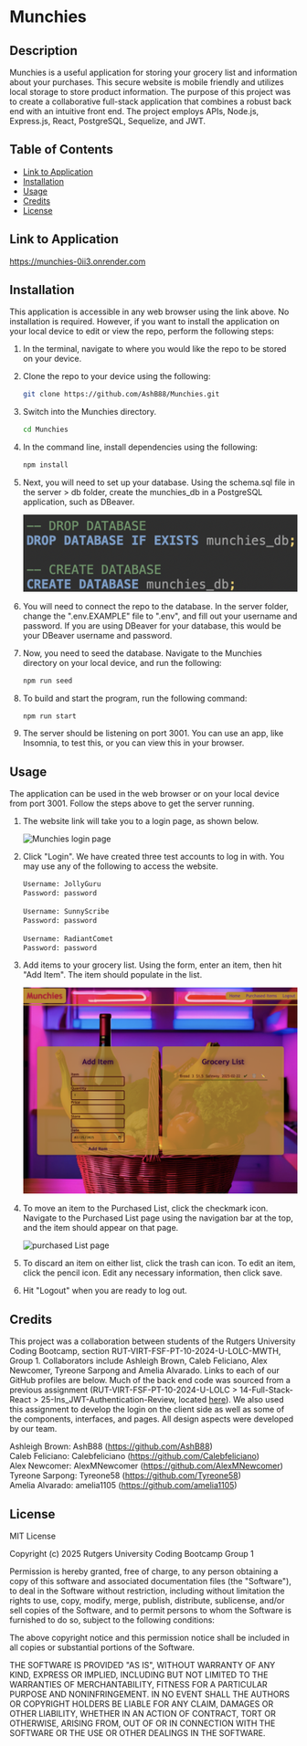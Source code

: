# Munchies

## Description

Munchies is a useful application for storing your grocery list and information about your purchases. This secure website is mobile friendly and utilizes local storage to store product information. The purpose of this project was to create a collaborative full-stack application that combines a robust back end with an intuitive front end. The project employs APIs, Node.js, Express.js, React, PostgreSQL, Sequelize, and JWT.

## Table of Contents

- [Link to Application](#link-to-application)
- [Installation](#installation)
- [Usage](#usage)
- [Credits](#credits)
- [License](#license)

## Link to Application

https://munchies-0ii3.onrender.com

## Installation

This application is accessible in any web browser using the link above. No installation is required. However, if you want to install the application on your local device to edit or view the repo, perform the following steps:

1. In the terminal, navigate to where you would like the repo to be stored on your device.

2. Clone the repo to your device using the following:

   ```sh
   git clone https://github.com/AshB88/Munchies.git
   ```

3. Switch into the Munchies directory.

   ```sh
   cd Munchies
   ```

4. In the command line, install dependencies using the following:

   ```sh
   npm install
   ```

5. Next, you will need to set up your database. Using the schema.sql file in the server > db folder, create the munchies_db in a PostgreSQL application, such as DBeaver.

   ![database creation in DBeaver](./assets/database.png)

6. You will need to connect the repo to the database. In the server folder, change the ".env.EXAMPLE" file to ".env", and fill out your username and password. If you are using DBeaver for your database, this would be your DBeaver username and password.

7. Now, you need to seed the database. Navigate to the Munchies directory on your local device, and run the following:

   ```sh
   npm run seed
   ```

8. To build and start the program, run the following command:

   ```sh
   npm run start
   ```

9. The server should be listening on port 3001. You can use an app, like Insomnia, to test this, or you can view this in your browser.

## Usage

The application can be used in the web browser or on your local device from port 3001. Follow the steps above to get the server running.

1.  The website link will take you to a login page, as shown below.

    ![Munchies login page](./assets/login.png)

2.  Click "Login". We have created three test accounts to log in with. You may use any of the following to access the website.

        Username: JollyGuru
        Password: password

        Username: SunnyScribe
        Password: password

        Username: RadiantComet
        Password: password

3.  Add items to your grocery list. Using the form, enter an item, then hit "Add Item". The item should populate in the list.

    ![grocery form and list](./assets/grocery-page.png)

4.  To move an item to the Purchased List, click the checkmark icon. Navigate to the Purchased List page using the navigation bar at the top, and the item should appear on that page.

    ![purchased List page](./assets/purchased-page.png)

5.  To discard an item on either list, click the trash can icon. To edit an item, click the pencil icon. Edit any necessary information, then click save.

6.  Hit "Logout" when you are ready to log out.

## Credits

This project was a collaboration between students of the Rutgers University Coding Bootcamp, section RUT-VIRT-FSF-PT-10-2024-U-LOLC-MWTH, Group 1. Collaborators include Ashleigh Brown, Caleb Feliciano, Alex Newcomer, Tyreone Sarpong and Amelia Alvarado. Links to each of our GitHub profiles are below. Much of the back end code was sourced from a previous assignment (RUT-VIRT-FSF-PT-10-2024-U-LOLC > 14-Full-Stack-React > 25-Ins_JWT-Authentication-Review, located [here](https://git.bootcampcontent.com/Rutgers-University/RUT-VIRT-FSF-PT-10-2024-U-LOLC)). We also used this assignment to develop the login on the client side as well as some of the components, interfaces, and pages. All design aspects were developed by our team.

Ashleigh Brown: AshB88 (https://github.com/AshB88)  
Caleb Feliciano: Calebfeliciano (https://github.com/Calebfeliciano)  
Alex Newcomer: AlexMNewcomer (https://github.com/AlexMNewcomer)  
Tyreone Sarpong: Tyreone58 (https://github.com/Tyreone58)  
Amelia Alvarado: amelia1105 (https://github.com/amelia1105)  

## License

MIT License

Copyright (c) 2025 Rutgers University Coding Bootcamp Group 1

Permission is hereby granted, free of charge, to any person obtaining a copy
of this software and associated documentation files (the "Software"), to deal
in the Software without restriction, including without limitation the rights
to use, copy, modify, merge, publish, distribute, sublicense, and/or sell
copies of the Software, and to permit persons to whom the Software is
furnished to do so, subject to the following conditions:

The above copyright notice and this permission notice shall be included in all
copies or substantial portions of the Software.

THE SOFTWARE IS PROVIDED "AS IS", WITHOUT WARRANTY OF ANY KIND, EXPRESS OR
IMPLIED, INCLUDING BUT NOT LIMITED TO THE WARRANTIES OF MERCHANTABILITY,
FITNESS FOR A PARTICULAR PURPOSE AND NONINFRINGEMENT. IN NO EVENT SHALL THE
AUTHORS OR COPYRIGHT HOLDERS BE LIABLE FOR ANY CLAIM, DAMAGES OR OTHER
LIABILITY, WHETHER IN AN ACTION OF CONTRACT, TORT OR OTHERWISE, ARISING FROM,
OUT OF OR IN CONNECTION WITH THE SOFTWARE OR THE USE OR OTHER DEALINGS IN THE
SOFTWARE.
